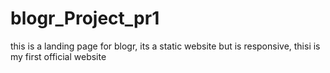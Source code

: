 # blogr_Project_pr1
 this is a landing page for blogr, its a static website but is responsive, thisi is my first official website
